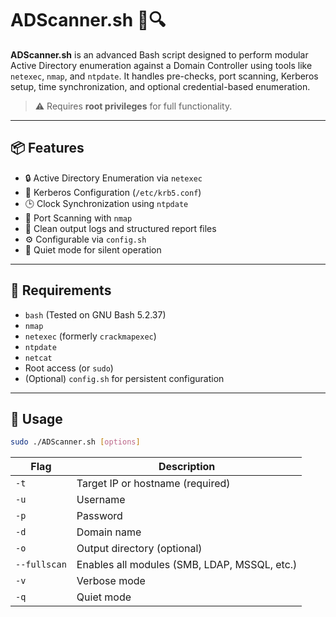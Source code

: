 # ADScanner.sh 🧠🔍

**ADScanner.sh** is an advanced Bash script designed to perform modular Active Directory enumeration against a Domain Controller using tools like `netexec`, `nmap`, and `ntpdate`. It handles pre-checks, port scanning, Kerberos setup, time synchronization, and optional credential-based enumeration.

> ⚠️ Requires **root privileges** for full functionality.

---

## 📦 Features

- 🔒 Active Directory Enumeration via `netexec`
- 🔐 Kerberos Configuration (`/etc/krb5.conf`)
- 🕒 Clock Synchronization using `ntpdate`
- 🚪 Port Scanning with `nmap`
- 📄 Clean output logs and structured report files
- ⚙️ Configurable via `config.sh`
- 💬 Quiet mode for silent operation

---

## 🧰 Requirements

- `bash` (Tested on GNU Bash 5.2.37)
- `nmap`
- `netexec` (formerly `crackmapexec`)
- `ntpdate`
- `netcat`
- Root access (or `sudo`)
- (Optional) `config.sh` for persistent configuration

---

## 🚀 Usage

```bash
sudo ./ADScanner.sh [options]
```

| Flag         | Description                                  |
| ------------ | -------------------------------------------- |
| `-t`         | Target IP or hostname (required)             |
| `-u`         | Username                                     |
| `-p`         | Password                                     |
| `-d`         | Domain name                                  |
| `-o`         | Output directory (optional)                  |
| `--fullscan` | Enables all modules (SMB, LDAP, MSSQL, etc.) |
| `-v`         | Verbose mode                                 |
| `-q`         | Quiet mode                                   |

